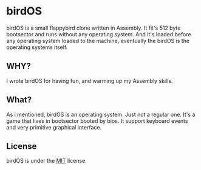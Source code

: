 # birdOS

birdOS is a small flappybird clone written in Assembly. It fit's 512 byte bootsector and runs without any operating system. And it's loaded before any operating system loaded to the machine, eventually the birdOS is the operating systems itself.

## WHY?

I wrote birdOS for having fun, and warming up my Assembly skills.

## What?
As i mentioned, birdOS is an operating system. Just not a regular one. It's a game that lives in bootsector booted by bios. It support keyboard events and very primitive graphical interface.


## License

birdOS is under the [MIT](./LICENSE) license.
